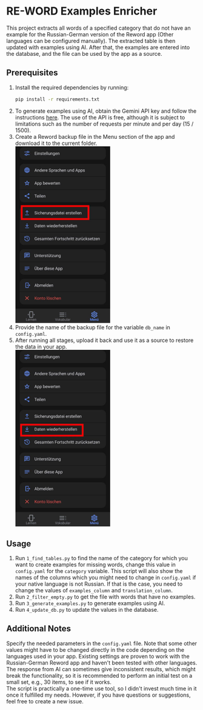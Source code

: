 # RE-WORD Examples Enricher

This project extracts all words of a specified category that do not have an example for the Russian-German version of the Reword app (Other languages can be configured manually). The extracted table is then updated with examples using AI. After that, the examples are entered into the database, and the file can be used by the app as a source.

## Prerequisites

1. Install the required dependencies by running:
    ```bash
    pip install -r requirements.txt
    ```
2. To generate examples using AI, obtain the Gemini API key and follow the instructions [here](https://ai.google.dev/gemini-api/docs/api-key#linuxmacos---bash). The use of the API is free, although it is subject to limitations such as the number of requests per minute and per day (15 / 1500).
3. Create a Reword backup file in the Menu section of the app and download it to the current folder.  
    <img src="first_step.jpg" alt="First Step" width="250"/>
4. Provide the name of the backup file for the variable `db_name` in `config.yaml`.
5. After running all stages, upload it back and use it as a source to restore the data in your app.  
    <img src="last_step.jpg" alt="Last Step" width="250"/>

## Usage

1. Run `1_find_tables.py` to find the name of the category for which you want to create examples for missing words, change this value in `config.yaml` for the `category` variable. This script will also show the names of the columns which you might need to change in `config.yaml` if your native language is not Russian. If that is the case, you need to change the values of `examples_column` and `translation_column`.
2. Run `2_filter_empty.py` to get the file with words that have no examples.
3. Run `3_generate_examples.py` to generate examples using AI.
4. Run `4_update_db.py` to update the values in the database.

## Additional Notes

Specify the needed parameters in the `config.yaml` file. Note that some other values might have to be changed directly in the code depending on the languages used in your app. Existing settings are proven to work with the Russian-German Reword app and haven't been tested with other languages.  
The response from AI can sometimes give inconsistent results, which might break the functionality, so it is recommended to perform an initial test on a small set, e.g., 30 items, to see if it works.  
The script is practically a one-time use tool, so I didn't invest much time in it once it fulfilled my needs. However, if you have questions or suggestions, feel free to create a new issue.